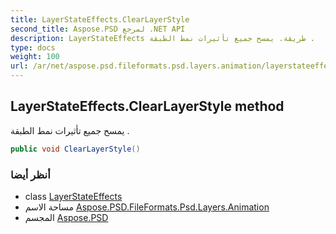 ```yaml
---
title: LayerStateEffects.ClearLayerStyle
second_title: Aspose.PSD لمرجع .NET API
description: LayerStateEffects طريقة. يمسح جميع تأثيرات نمط الطبقة .
type: docs
weight: 100
url: /ar/net/aspose.psd.fileformats.psd.layers.animation/layerstateeffects/clearlayerstyle/
---
```

## LayerStateEffects.ClearLayerStyle method

يمسح جميع تأثيرات نمط الطبقة .

```csharp
public void ClearLayerStyle()
```

### أنظر أيضا

* class [LayerStateEffects](../)
* مساحة الاسم [Aspose.PSD.FileFormats.Psd.Layers.Animation](../../layerstateeffects/)
* المجسم [Aspose.PSD](../../../)


